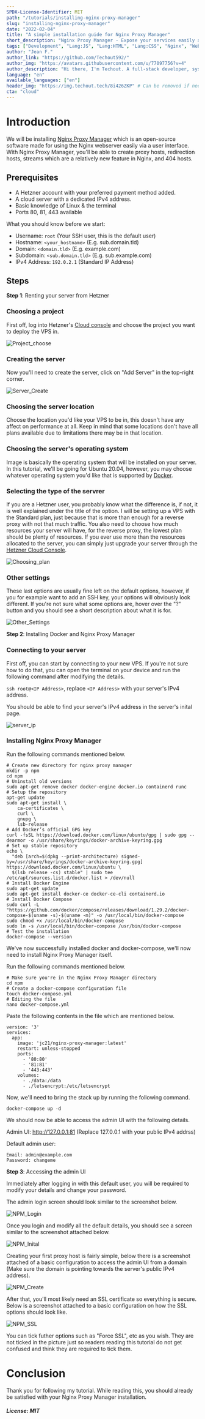 ```yaml
---
SPDX-License-Identifier: MIT
path: "/tutorials/installing-nginx-proxy-manager"
slug: "installing-nginx-proxy-manager"
date: "2022-02-04" 
title: "A simple installation guide for Nginx Proxy Manager"
short_description: "Nginx Proxy Manager - Expose your services easily and securely."
tags: ["Development", "Lang:JS", "Lang:HTML", "Lang:CSS", "Nginx", "Web", "Reverse Proxy", "Docker Tools"]
author: "Jean F."
author_link: "https://github.com/Techout592/"
author_img: "https://avatars.githubusercontent.com/u/77097756?v=4"
author_description: "Hi there, I'm Techout. A full-stack developer, system admin, and a designer."
language: "en"
available_languages: ["en"]
header_img: "https://img.techout.tech/8i426ZKP" # Can be removed if needed.
cta: "cloud"
---
```


# Introduction

We will be installing [Nginx Proxy Manager](https://nginxproxymanager.com) which is an open-source software made for using the Nginx webserver easily via a user interface. With Nginx Proxy Manager, you'll be able to create proxy hosts, redirection hosts, streams which are a relatively new feature in Nginx, and 404 hosts.

## Prerequisites

- A Hetzner account with your preferred payment method added.
- A cloud server with a dedicated IPv4 address.
- Basic knowledge of Linux & the terminal
- Ports 80, 81, 443 available

What you should know before we start:

- Username: `root` (Your SSH user, this is the default user)
- Hostname: `<your_hostname>` (E.g. sub.domain.tld)
- Domain: `<domain.tld>` (E.g. example.com)
- Subdomain: `<sub.domain.tld>` (E.g. sub.example.com)
- IPv4 Address: `192.0.2.1` (Standard IP Address)

## Steps

**Step 1**: Renting your server from Hetzner

### Choosing a project

First off, log into Hetzner's [Cloud console](https://console.hetzner.com) and choose the project you want to deploy the VPS in.

![Project_choose](./img/Qy1q988Y.png)

### Creating the server

Now you'll need to create the server, click on "Add Server" in the top-right corner.

![Server_Create](./img/C7x29dxJ.png)

### Choosing the server location

Choose the location you'd like your VPS to be in, this doesn't have any affect on performance at all. Keep in mind that some locations don't have all plans available due to limitations there may be in that location.

### Choosing the server's operating system

Image is basically the operating system that will be installed on your server. In this tutorial, we'll be going for Ubuntu 20.04, however, you may choose whatever operating system you'd like that is supported by [Docker](https://docker.com).

### Selecting the type of the servrer

If you are a Hetzner user, you probably know what the difference is, if not, it is well explained under the title of the option. I will be setting up a VPS with the Standard plan, just because that is more than enough for a reverse proxy with not that much traffic. You also need to choose how much resources your server will have, for the reverse proxy, the lowest plan should be plenty of resources. If you ever use more than the resources allocated to the server, you can simply just upgrade your server through the [Hetzner Cloud Console](https://console.hetzner.com.).

![Choosing_plan](./img/W2wiKC9C.png)

### Other settings

These last options are usually fine left on the default options, however, if you for example want to add an SSH key, your options will obviously look different. If you're not sure what some options are, hover over the "?" button and you should see a short description about what it is for.

![Other_Settings](./img/xYtAyi13.png)

**Step 2**: Installing Docker and Nginx Proxy Manager

### Connecting to your server

First off, you can start by connecting to your new VPS. If you're not sure how to do that, you can open the terminal on your device and run the following command after modifying the details.

`ssh root@<IP Address>`, replace `<IP Address>` with your server's IPv4 address.

You should be able to find your server's IPv4 address in the server's inital page.

![server_ip](./img/cxXQZrZR.png)

### Installing Nginx Proxy Manager

Run the following commands mentioned below.

```
# Create new directory for nginx proxy manager
mkdir -p npm
cd npm
# Uninstall old versions
sudo apt-get remove docker docker-engine docker.io containerd runc
# Setup the repository 
apt-get update
sudo apt-get install \
    ca-certificates \
    curl \
    gnupg \
    lsb-release
# Add Docker’s official GPG key
curl -fsSL https://download.docker.com/linux/ubuntu/gpg | sudo gpg --dearmor -o /usr/share/keyrings/docker-archive-keyring.gpg
# Set up stable repository
echo \
  "deb [arch=$(dpkg --print-architecture) signed-by=/usr/share/keyrings/docker-archive-keyring.gpg] https://download.docker.com/linux/ubuntu \
  $(lsb_release -cs) stable" | sudo tee /etc/apt/sources.list.d/docker.list > /dev/null
# Install Docker Engine
sudo apt-get update
sudo apt-get install docker-ce docker-ce-cli containerd.io
# Install Docker Compose
sudo curl -L "https://github.com/docker/compose/releases/download/1.29.2/docker-compose-$(uname -s)-$(uname -m)" -o /usr/local/bin/docker-compose
sudo chmod +x /usr/local/bin/docker-compose
sudo ln -s /usr/local/bin/docker-compose /usr/bin/docker-compose
# Test the installation
docker-compose --version
```

We've now successfully installed docker and docker-compose, we'll now need to install Nginx Proxy Manager itself.

Run the following commands mentioned below.

```
# Make sure you're in the Nginx Proxy Manager directory
cd npm
# Create a docker-compose configuration file
touch docker-compose.yml
# Editing the file
nano docker-compose.yml
```

Paste the following contents in the file which are mentioned below.

```
version: '3'
services:
  app:
    image: 'jc21/nginx-proxy-manager:latest'
    restart: unless-stopped
    ports:
      - '80:80'
      - '81:81'
      - '443:443'
    volumes:
      - ./data:/data
      - ./letsencrypt:/etc/letsencrypt
```

Now, we'll need to bring the stack up by running the following command.

```
docker-compose up -d
```

We should now be able to access the admin UI with the following details.

Admin UI: http://127.0.0.1:81 (Replace 127.0.0.1 with your public IPv4 addrss)

Default admin user:

```
Email: admin@example.com
Password: changeme
```

**Step 3**: Accessing the admin UI

Immediately after logging in with this default user, you will be required to modify your details and change your password.

The admin login screen should look similar to the screenshot below.

![NPM_Login](./img/cjHPpsMz.png)

Once you login and modify all the default details, you should see a screen similar to the screenshot attached below.

![NPM_Inital](./img/3VF66kCe.png)

Creating your first proxy host is fairly simple, below there is a screenshot attached of a basic configuration to access the admin UI from a domain (Make sure the domain is pointing towards the server's public IPv4 address).

![NPM_Create](./img/CTkaKrfH.png)

After that, you'll most likely need an SSL certificate so everything is secure. Below is a screenshot attached to a basic configuration on how the SSL options should look like.

![NPM_SSL](./img/BkNe2vI9.png)

You can tick futher options such as "Force SSL", etc as you wish. They are not ticked in the picture just so readers reading this tutorial do not get confused and think they are required to tick them.

# Conclusion

Thank you for following my tutorial. While reading this, you should already be satisfied with your Nginx Proxy Manager installation.


##### License: MIT

<!--

Contributor's Certificate of Origin

By making a contribution to this project, I certify that:

(a) The contribution was created in whole or in part by me and I have
    the right to submit it under the license indicated in the file; or

(b) The contribution is based upon previous work that, to the best of my
    knowledge, is covered under an appropriate license and I have the
    right under that license to submit that work with modifications,
    whether created in whole or in part by me, under the same license
    (unless I am permitted to submit under a different license), as
    indicated in the file; or

(c) The contribution was provided directly to me by some other person
    who certified (a), (b) or (c) and I have not modified it.

(d) I understand and agree that this project and the contribution are
    public and that a record of the contribution (including all personal
    information I submit with it, including my sign-off) is maintained
    indefinitely and may be redistributed consistent with this project
    or the license(s) involved.

Signed-off-by: Jean F. (root@techout.tech)

-->